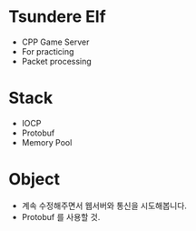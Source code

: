 # Tsundere Elf
- CPP Game Server
- For practicing
- Packet processing

# Stack
- IOCP
- Protobuf
- Memory Pool

# Object
- 계속 수정해주면서 웹서버와 통신을 시도해봅니다.
- Protobuf 를 사용할 것.
